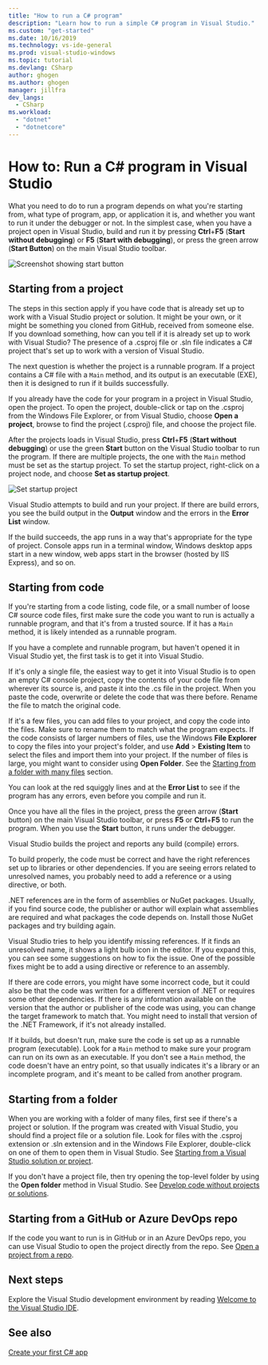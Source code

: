 ```yaml
---
title: "How to run a C# program"
description: "Learn how to run a simple C# program in Visual Studio."
ms.custom: "get-started"
ms.date: 10/16/2019
ms.technology: vs-ide-general
ms.prod: visual-studio-windows
ms.topic: tutorial
ms.devlang: CSharp
author: ghogen
ms.author: ghogen
manager: jillfra
dev_langs:
  - CSharp
ms.workload:
  - "dotnet"
  - "dotnetcore"
---
```

# How to: Run a C# program in Visual Studio

What you need to do to run a program depends on what you're starting from, what type of program, app, or application it is, and whether you want to run it under the debugger or not. In the simplest case, when you have a project open in Visual Studio, build and run it by pressing **Ctrl**+**F5** (**Start without debugging**) or **F5** (**Start with debugging**), or press the green arrow (**Start Button**) on the main Visual Studio toolbar.

![Screenshot showing start button](media/run-program/vs-start-button.png)

## Starting from a project

The steps in this section apply if you have code that is already set up to work with a Visual Studio project or solution. It might be your own, or it might be something you cloned from GitHub, received from someone else.  If you download something, how can you tell if it is already set up to work with Visual Studio? The presence of a .csproj file or .sln file indicates a C# project that's set up to work with a version of Visual Studio.

The next question is whether the project is a runnable program. If a project contains a C# file with a `Main` method, and its output is an executable (EXE), then it is designed to run if it builds successfully.

If you already have the code for your program in a project in Visual Studio, open the project. To open the project, double-click or tap on the .csproj from the Windows File Explorer, or from Visual Studio, choose **Open a project**, browse to find the project (.csproj) file, and choose the project file.

After the projects loads in Visual Studio, press **Ctrl**+**F5** (**Start without debugging**) or use the green **Start** button on the Visual Studio toolbar to run the program.  If there are multiple projects, the one with the `Main` method must be set as the startup project.  To set the startup project, right-click on a project node, and choose **Set as startup project**.

![Set startup project](media/run-program/set-as-startup-project.png)

Visual Studio attempts to build and run your project.  If there are build errors, you see the build output in the **Output** window and the errors in the **Error List** window.

If the build succeeds, the app runs in a way that's appropriate for the type of project. Console apps run in a terminal window, Windows desktop apps start in a new window, web apps start in the browser (hosted by IIS Express), and so on.

## Starting from code

If you're starting from a code listing, code file, or a small number of loose C# source code files, first make sure the code you want to run is actually a runnable program, and that it's from a trusted source. If it has a `Main` method, it is likely intended as a runnable program.

If you have a complete and runnable program, but haven't opened it in Visual Studio yet, the first task is to get it into Visual Studio.

If it's only a single file, the easiest way to get it into Visual Studio is to open an empty C# console project, copy the contents of your code file from wherever its source is, and paste it into the .cs file in the project. When you paste the code, overwrite or delete the code that was there before. Rename the file to match the original code.

If it's a few files, you can add files to your project, and copy the code into the files. Make sure to rename them to match what the program expects.  If the code consists of larger numbers of files, use the Windows **File Explorer** to copy the files into your project's folder, and use **Add** > **Existing Item** to select the files and import them into your project.  If the number of files is large, you might want to consider using **Open Folder**. See the [Starting from a folder with many files](#starting-from-a-folder) section.

You can look at the red squiggly lines and at the **Error List** to see if the program has any errors, even before you compile and run it.

Once you have all the files in the project, press the green arrow (**Start** button) on the main Visual Studio toolbar, or press **F5** or **Ctrl**+**F5** to run the program. When you use the **Start** button, it runs under the debugger.

Visual Studio builds the project and reports any build (compile) errors.

To build properly, the code must be correct and have the right references set up to libraries or other dependencies. If you are seeing errors related to unresolved names, you probably need to add a reference or a using directive, or both. 

.NET references are in the form of assemblies or NuGet packages. Usually, if you find source code, the publisher or author will explain what assemblies are required and what packages the code depends on.  Install those NuGet packages and try building again.

 Visual Studio tries to help you identify missing references. If it finds an unresolved name, it shows a light bulb icon in the editor. If you expand this, you can see some suggestions on how to fix the issue. One of the possible fixes might be to add a using directive or reference to an assembly.

If there are code errors, you might have some incorrect code, but it could also be that the code was written for a different version of .NET or requires some other dependencies. If there is any information available on the version that the author or publisher of the code was using, you can change the target framework to match that. You might need to install that version of the .NET Framework, if it's not already installed.

If it builds, but doesn't run, make sure the code is set up as a runnable program (executable). Look for a `Main` method to make sure your program can run on its own as an executable. If you don't see a `Main` method, the code doesn't have an entry point, so that usually indicates it's a library or an incomplete program, and it's meant to be called from another program.

## Starting from a folder

When you are working with a folder of many files, first see if there's  a project or solution.  If the program was created with Visual Studio, you should find a project file or a solution file. Look for files with the .csproj extension or .sln extension and in the Windows File Explorer, double-click on one of them to open them in Visual Studio. See [Starting from a Visual Studio solution or project](#starting-from-a-visual-studio-solution-or-project).

If you don't have a project file, then try opening the top-level folder by using the **Open folder** method in Visual Studio. See [Develop code without projects or solutions](../../ide/develop-code-in-visual-studio-without-projects-or-solutions.md).

## Starting from a GitHub or Azure DevOps repo

If the code you want to run is in GitHub or in an Azure DevOps repo, you can use Visual Studio to open the project directly from the repo. See [Open a project from a repo](../tutorial-open-project-from-repo.md).

## Next steps

Explore the Visual Studio development environment by reading [Welcome to the Visual Studio IDE](../visual-studio-ide.md).

## See also

[Create your first C# app](tutorial-console.md)
